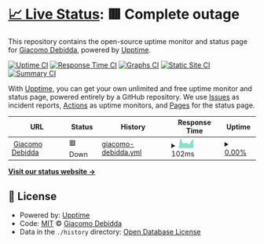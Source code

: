 # [📈 Live Status](https://jackdbd.github.io/uptime-monitors): <!--live status--> **🟥 Complete outage**

This repository contains the open-source uptime monitor and status page for [Giacomo Debidda](https://www.giacomodebidda.com/), powered by [Upptime](https://github.com/upptime/upptime).

[![Uptime CI](https://github.com/jackdbd/uptime-monitors/workflows/Uptime%20CI/badge.svg)](https://github.com/jackdbd/uptime-monitors/actions?query=workflow%3A%22Uptime+CI%22)
[![Response Time CI](https://github.com/jackdbd/uptime-monitors/workflows/Response%20Time%20CI/badge.svg)](https://github.com/jackdbd/uptime-monitors/actions?query=workflow%3A%22Response+Time+CI%22)
[![Graphs CI](https://github.com/jackdbd/uptime-monitors/workflows/Graphs%20CI/badge.svg)](https://github.com/jackdbd/uptime-monitors/actions?query=workflow%3A%22Graphs+CI%22)
[![Static Site CI](https://github.com/jackdbd/uptime-monitors/workflows/Static%20Site%20CI/badge.svg)](https://github.com/jackdbd/uptime-monitors/actions?query=workflow%3A%22Static+Site+CI%22)
[![Summary CI](https://github.com/jackdbd/uptime-monitors/workflows/Summary%20CI/badge.svg)](https://github.com/jackdbd/uptime-monitors/actions?query=workflow%3A%22Summary+CI%22)

With [Upptime](https://upptime.js.org), you can get your own unlimited and free uptime monitor and status page, powered entirely by a GitHub repository. We use [Issues](https://github.com/jackdbd/uptime-monitors/issues) as incident reports, [Actions](https://github.com/jackdbd/uptime-monitors/actions) as uptime monitors, and [Pages](https://jackdbd.github.io/uptime-monitors) for the status page.

<!--start: status pages-->
<!-- This summary is generated by Upptime (https://github.com/upptime/upptime) -->
<!-- Do not edit this manually, your changes will be overwritten -->
<!-- prettier-ignore -->
| URL | Status | History | Response Time | Uptime |
| --- | ------ | ------- | ------------- | ------ |
| <img alt="" src="https://icons.duckduckgo.com/ip3/www.giacomodebidda.com.ico" height="13"> [Giacomo Debidda](https://www.giacomodebidda.com/) | 🟥 Down | [giacomo-debidda.yml](https://github.com/jackdbd/uptime-monitors/commits/HEAD/history/giacomo-debidda.yml) | <details><summary><img alt="Response time graph" src="./graphs/giacomo-debidda/response-time-week.png" height="20"> 102ms</summary><br><a href="https://status.giacomodebidda.com/history/giacomo-debidda"><img alt="Response time 117" src="https://img.shields.io/endpoint?url=https%3A%2F%2Fraw.githubusercontent.com%2Fjackdbd%2Fuptime-monitors%2FHEAD%2Fapi%2Fgiacomo-debidda%2Fresponse-time.json"></a><br><a href="https://status.giacomodebidda.com/history/giacomo-debidda"><img alt="24-hour response time 144" src="https://img.shields.io/endpoint?url=https%3A%2F%2Fraw.githubusercontent.com%2Fjackdbd%2Fuptime-monitors%2FHEAD%2Fapi%2Fgiacomo-debidda%2Fresponse-time-day.json"></a><br><a href="https://status.giacomodebidda.com/history/giacomo-debidda"><img alt="7-day response time 102" src="https://img.shields.io/endpoint?url=https%3A%2F%2Fraw.githubusercontent.com%2Fjackdbd%2Fuptime-monitors%2FHEAD%2Fapi%2Fgiacomo-debidda%2Fresponse-time-week.json"></a><br><a href="https://status.giacomodebidda.com/history/giacomo-debidda"><img alt="30-day response time 116" src="https://img.shields.io/endpoint?url=https%3A%2F%2Fraw.githubusercontent.com%2Fjackdbd%2Fuptime-monitors%2FHEAD%2Fapi%2Fgiacomo-debidda%2Fresponse-time-month.json"></a><br><a href="https://status.giacomodebidda.com/history/giacomo-debidda"><img alt="1-year response time 117" src="https://img.shields.io/endpoint?url=https%3A%2F%2Fraw.githubusercontent.com%2Fjackdbd%2Fuptime-monitors%2FHEAD%2Fapi%2Fgiacomo-debidda%2Fresponse-time-year.json"></a></details> | <details><summary><a href="https://status.giacomodebidda.com/history/giacomo-debidda">0.00%</a></summary><a href="https://status.giacomodebidda.com/history/giacomo-debidda"><img alt="All-time uptime 47.26%" src="https://img.shields.io/endpoint?url=https%3A%2F%2Fraw.githubusercontent.com%2Fjackdbd%2Fuptime-monitors%2FHEAD%2Fapi%2Fgiacomo-debidda%2Fuptime.json"></a><br><a href="https://status.giacomodebidda.com/history/giacomo-debidda"><img alt="24-hour uptime 0.00%" src="https://img.shields.io/endpoint?url=https%3A%2F%2Fraw.githubusercontent.com%2Fjackdbd%2Fuptime-monitors%2FHEAD%2Fapi%2Fgiacomo-debidda%2Fuptime-day.json"></a><br><a href="https://status.giacomodebidda.com/history/giacomo-debidda"><img alt="7-day uptime 0.00%" src="https://img.shields.io/endpoint?url=https%3A%2F%2Fraw.githubusercontent.com%2Fjackdbd%2Fuptime-monitors%2FHEAD%2Fapi%2Fgiacomo-debidda%2Fuptime-week.json"></a><br><a href="https://status.giacomodebidda.com/history/giacomo-debidda"><img alt="30-day uptime 0.00%" src="https://img.shields.io/endpoint?url=https%3A%2F%2Fraw.githubusercontent.com%2Fjackdbd%2Fuptime-monitors%2FHEAD%2Fapi%2Fgiacomo-debidda%2Fuptime-month.json"></a><br><a href="https://status.giacomodebidda.com/history/giacomo-debidda"><img alt="1-year uptime 0.00%" src="https://img.shields.io/endpoint?url=https%3A%2F%2Fraw.githubusercontent.com%2Fjackdbd%2Fuptime-monitors%2FHEAD%2Fapi%2Fgiacomo-debidda%2Fuptime-year.json"></a></details>

<!--end: status pages-->

[**Visit our status website →**](https://jackdbd.github.io/uptime-monitors)

## 📄 License

- Powered by: [Upptime](https://github.com/upptime/upptime)
- Code: [MIT](./LICENSE) © [Giacomo Debidda](https://www.giacomodebidda.com/)
- Data in the `./history` directory: [Open Database License](https://opendatacommons.org/licenses/odbl/1-0/)
